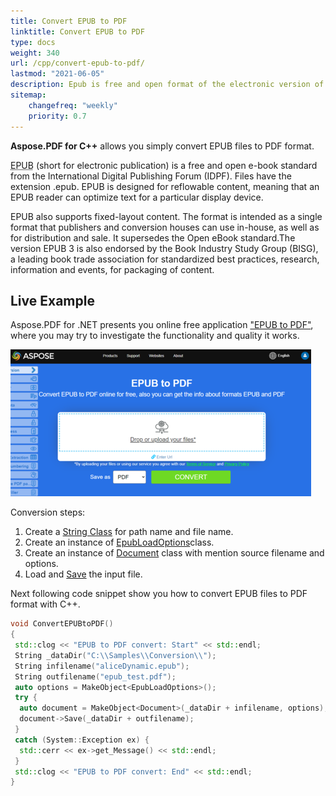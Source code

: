 ```yaml
---
title: Convert EPUB to PDF 
linktitle: Convert EPUB to PDF
type: docs
weight: 340
url: /cpp/convert-epub-to-pdf/
lastmod: "2021-06-05"
description: Epub is free and open format of the electronic version of books with the .epub extension. You may easily convert EPUB files to PDF format with Aspose.PDF.
sitemap:
    changefreq: "weekly"
    priority: 0.7
---
```


**Aspose.PDF for C++** allows you simply convert EPUB files to PDF format.

<abbr title="electronic publication">EPUB</abbr> (short for electronic publication) is a free and open e-book standard from the International Digital Publishing Forum (IDPF). Files have the extension .epub. EPUB is designed for reflowable content, meaning that an EPUB reader can optimize text for a particular display device.

EPUB also supports fixed-layout content. The format is intended as a single format that publishers and conversion houses can use in-house, as well as for distribution and sale. It supersedes the Open eBook standard.The version EPUB 3 is also endorsed by the Book Industry Study Group (BISG), a leading book trade association for standardized best practices, research, information and events, for packaging of content.

## Live Example

Aspose.PDF for .NET presents you online free application ["EPUB to PDF"](https://products.aspose.app/pdf/conversion/epub-to-pdf), where you may try to investigate the functionality and quality it works.

[![Epub to PDF](epub.png)](https://products.aspose.app/pdf/conversion/epub-to-pdf)

Conversion steps:

1. Create a [String Class](https://apireference.aspose.com/pdf/cpp/class/system.string) for path name and file name.
1. Create an instance of [EpubLoadOptions](https://apireference.aspose.com/pdf/cpp/class/aspose.pdf.load_options)class.
1. Create an instance of [Document](https://apireference.aspose.com/pdf/cpp/class/aspose.pdf.document) class with mention source filename and options.
1. Load and [Save](https://apireference.aspose.com/pdf/cpp/class/aspose.pdf.document#ac082fe8e67b25685fc51d33e804269fa) the input file.

Next following code snippet show you how to convert EPUB files to PDF format with C++.

```cpp
void ConvertEPUBtoPDF()
{
 std::clog << "EPUB to PDF convert: Start" << std::endl;
 String _dataDir("C:\\Samples\\Conversion\\");
 String infilename("aliceDynamic.epub");
 String outfilename("epub_test.pdf");
 auto options = MakeObject<EpubLoadOptions>();
 try {
  auto document = MakeObject<Document>(_dataDir + infilename, options);
  document->Save(_dataDir + outfilename);
 }
 catch (System::Exception ex) {
  std::cerr << ex->get_Message() << std::endl;
 }
 std::clog << "EPUB to PDF convert: End" << std::endl;
}
```
